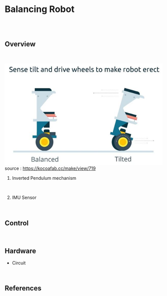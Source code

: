 
<!--
추가해야 할 것
1. 밸런싱 로봇 개요
2. 제어 블록선도
3. 하드웨어 설명
    기구물
    회로도
    각 부품 설명
4. 참조한 것들
    상보필터 알고리즘
    STM32 문서(프로그래밍 메뉴얼, 데이터시트)
    OScopeCtrl Class 라이브러리
    상민이형 WizFi 설정 메뉴얼
    논문들...
-->

# Balancing Robot
<br>
<br>

## Overview
<br>

![basic mechanism](img/br_mechanism.JPG)<br>
source : https://kocoafab.cc/make/view/719

1. Inverted Pendulum mechanism
<br>

2. IMU Sensor
<br>

## Control
<!--
제어 블록선도 그림
-->
<br>

## Hardware
- Circuit
<br>

## References
<br>
